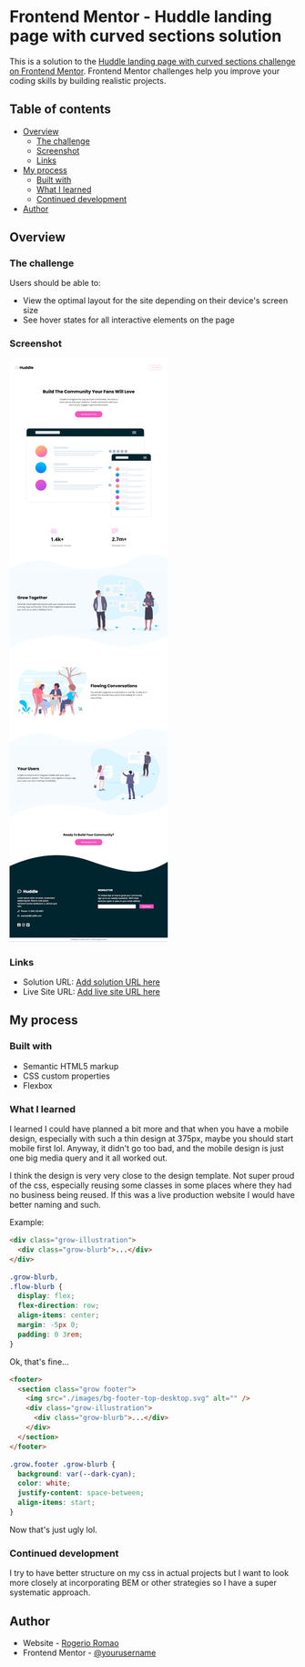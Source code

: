 # Frontend Mentor - Huddle landing page with curved sections solution

This is a solution to the [Huddle landing page with curved sections challenge on Frontend Mentor](https://www.frontendmentor.io/challenges/huddle-landing-page-with-curved-sections-5ca5ecd01e82137ec91a50f2). Frontend Mentor challenges help you improve your coding skills by building realistic projects.

## Table of contents

- [Overview](#overview)
  - [The challenge](#the-challenge)
  - [Screenshot](#screenshot)
  - [Links](#links)
- [My process](#my-process)
  - [Built with](#built-with)
  - [What I learned](#what-i-learned)
  - [Continued development](#continued-development)
- [Author](#author)

## Overview

### The challenge

Users should be able to:

- View the optimal layout for the site depending on their device's screen size
- See hover states for all interactive elements on the page

### Screenshot

![](./images/screenshot.png)

### Links

- Solution URL: [Add solution URL here](https://github.com/rogerio-romao/huddle-landing-page)
- Live Site URL: [Add live site URL here](https://your-live-site-url.com)

## My process

### Built with

- Semantic HTML5 markup
- CSS custom properties
- Flexbox

### What I learned

I learned I could have planned a bit more and that when you have a mobile design, especially with such a thin design at 375px, maybe you should start mobile first lol. Anyway, it didn't go too bad, and the mobile design is just one big media query and it all worked out.

I think the design is very very close to the design template. Not super proud of the css, especially reusing some classes in some places where they had no business being reused. If this was a live production website I would have better naming and such.

Example:

```html
<div class="grow-illustration">
  <div class="grow-blurb">...</div>
</div>
```

```css
.grow-blurb,
.flow-blurb {
  display: flex;
  flex-direction: row;
  align-items: center;
  margin: -5px 0;
  padding: 0 3rem;
}
```

Ok, that's fine...

```html
<footer>
  <section class="grow footer">
    <img src="./images/bg-footer-top-desktop.svg" alt="" />
    <div class="grow-illustration">
      <div class="grow-blurb">...</div>
    </div>
  </section>
</footer>
```

```css
.grow.footer .grow-blurb {
  background: var(--dark-cyan);
  color: white;
  justify-content: space-between;
  align-items: start;
}
```

Now that's just ugly lol.

### Continued development

I try to have better structure on my css in actual projects but I want to look more closely at incorporating BEM or other strategies so I have a super systematic approach.

## Author

- Website - [Rogerio Romao](https://portfolio-v2-rogerio-romao.vercel.app)
- Frontend Mentor - [@yourusername](https://www.frontendmentor.io/profile/rogerio-romao)
